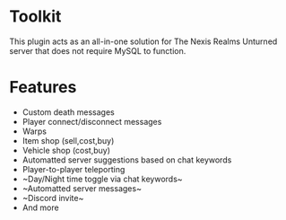 # Toolkit
This plugin acts as an all-in-one solution for The Nexis Realms Unturned server that does not require MySQL to function.

# Features
* Custom death messages
* Player connect/disconnect messages
* Warps
* Item shop (sell,cost,buy)
* Vehicle shop (cost,buy)
* Automatted server suggestions based on chat keywords
* Player-to-player teleporting
* ~Day/Night time toggle via chat keywords~
* ~Automatted server messages~
* ~Discord invite~
* And more
